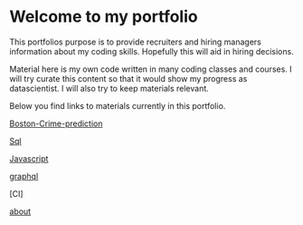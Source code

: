 # Welcome to my portfolio

This portfolios purpose is to provide recruiters and hiring managers information about my coding skills. Hopefully this will aid in hiring decisions.

Material here is my own code written in many coding classes and courses. I will try curate this content so that it would show my progress as datascientist. I will also try to keep materials relevant.

Below you find links to materials currently in this portfolio.

[Boston-Crime-prediction](https://kaimhall.github.io/portfolio/boston-crime)

[Sql](https://kaimhall.github.io/portfolio/sql)

[Javascript](https://kaimhall.github.io/portfolio/javascipt)

[graphql](https://kaimhall.github.io/portfolio/graphql)

[CI]

[about](https://kaimhall.github.io/portfolio/about)
